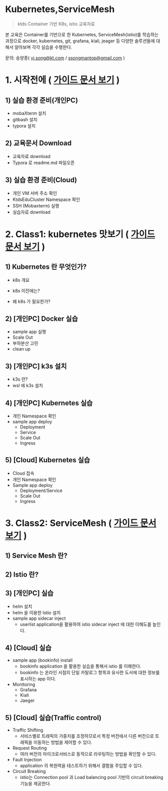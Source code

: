 

# Kubernetes,ServiceMesh

> ktds Container 기반 K8s,  istio 교육자료

본 교육은 Container를 기반으로 한 Kubernetes, ServiceMesh(istio)를 학습하는 과정으로 docker, kubernetes, git, grafana, kiali, jeager 등 다양한 솔루션들에 대해서 알아보며 각각 실습을 수행한다.

문의: 송양종( yj.song@kt.com / ssongmantop@gmail.com )






# 1. 시작전에 ( [가이드 문서 보기](./beforebegin/beforebegin.md) )  



## 1) 실습 환경 준비(개인PC)

- mobaXterm 설치
- gitbash 설치
- typora 설치



## 2) 교육문서 Download

- 교육자료 download
- Typora 로 readme.md 파일오픈



## 3) 실습 환경 준비(Cloud)

- 개인 VM 서버 주소 확인
- KtdsEduCluster Namespace 확인
- SSH (Mobaxterm) 실행
- 실습자료 download






# 2. Class1: kubernetes 맛보기 ( [가이드 문서 보기](./kubernetes/kubernetes.md) )  



## 1) Kubernetes 란 무엇인가?

- k8s 개요

- k8s 이전에는?

- 왜 k8s 가 필요한가?



## 2) [개인PC] Docker 실습

- sample app 실행
- Scale Out
- 부하분산 고민
- clean up



## 3) [개인PC] k3s 설치

- k3s 란?
- wsl 에 k3s 설치



## 4) [개인PC] Kubernetes 실습

- 개인 Namespace 확인
- sample app deploy
  - Deployment
  - Service 
  - Scale Out
  - Ingress



## 5) [Cloud] Kubernetes 실습

- Cloud 접속
- 개인 Namespace 확인
- Sample app deploy
  - Deployment/Service
  - Scale Out
  - Ingress






# 3. Class2: ServiceMesh ( [가이드 문서 보기](./istio/ServiceMesh.md) )  



## 1) Service Mesh 란?



## 2) Istio 란?



## 3) [개인PC] 실습

- helm 설치
- helm 을 이용한 Istio 설치
- sample app sidecar inject
  - userlist application을 활용하여 istio sidecar inject 에 대한 이해도를 높인다.



## 4) [Cloud] 실습

- sample app (bookinfo) install
  - bookinfo application 을 활용한 실습을 통해서 istio 를 이해한다.
  - bookinfo 는 온라인 서점의 단일 카탈로그 항목과 유사한 도서에 대한 정보를 표시하는 app 이다.
- Monitoring
  - Grafana
  - Kiali
  - Jaeger



## 5) [Cloud] 실습(Traffic control)

- Traffic Shifting
  - 서비스별로 트래픽의 가중치를 조정하므로서 특정 버전에서 다른 버전으로 트래픽을 이동하는 방법을 제어할 수 있다.
- Request Routing
  - 여러 버전의 마이크로서비스로 동적으로 라우팅하는 방법을 확인할 수 있다.
- Fault Injection
  - application 의 복원력을 테스트하기 위해서 결함을 주입할 수 있다.
- Circuit Breaking
  - istio는 Connection pool 과   Load balancing pool 기반의 circuit breaking 기능을 제공한다.

